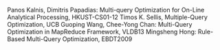 Panos Kalnis, Dimitris Papadias: Multi-query Optimization for On-Line Analytical Processing, HKUST-CS01-12
Timos K. Sellis, Multiple-Query Optimization, UCB
Guoping Wang, Chee-Yong Chan: Multi-Query Optimization in MapReduce Framework, VLDB13
Mingsheng Hong: Rule-Based Multi-Query Optimization, EBDT2009
